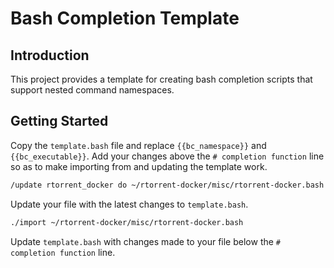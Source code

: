 Bash Completion Template
========================

Introduction
------------

This project provides a template for creating bash completion scripts
that support nested command namespaces.


Getting Started
---------------

Copy the `template.bash` file and replace `{{bc_namespace}}` and
`{{bc_executable}}`. Add your changes above the `# completion function`
line so as to make importing from and updating the template work.

```bash
/update rtorrent_docker do ~/rtorrent-docker/misc/rtorrent-docker.bash
```

Update your file with the latest changes to `template.bash`.

```bash
./import ~/rtorrent-docker/misc/rtorrent-docker.bash
```

Update `template.bash` with changes made to your file below the `#
completion function` line.
